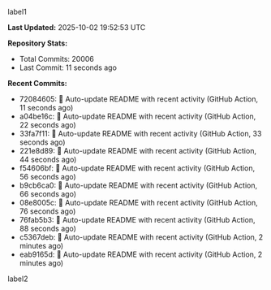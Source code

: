 
label1 
<!-- ACTIVITY_START -->
**Last Updated:** 2025-10-02 19:52:53 UTC

**Repository Stats:**
- Total Commits: 20006
- Last Commit: 11 seconds ago

**Recent Commits:**
- 72084605: 🤖 Auto-update README with recent activity (GitHub Action, 11 seconds ago)
- a04be16c: 🤖 Auto-update README with recent activity (GitHub Action, 22 seconds ago)
- 33fa7f11: 🤖 Auto-update README with recent activity (GitHub Action, 33 seconds ago)
- 221e8d89: 🤖 Auto-update README with recent activity (GitHub Action, 44 seconds ago)
- f54606bf: 🤖 Auto-update README with recent activity (GitHub Action, 56 seconds ago)
- b9cb6ca0: 🤖 Auto-update README with recent activity (GitHub Action, 66 seconds ago)
- 08e8005c: 🤖 Auto-update README with recent activity (GitHub Action, 76 seconds ago)
- 76fab5b3: 🤖 Auto-update README with recent activity (GitHub Action, 88 seconds ago)
- c5367deb: 🤖 Auto-update README with recent activity (GitHub Action, 2 minutes ago)
- eab9165d: 🤖 Auto-update README with recent activity (GitHub Action, 2 minutes ago)
<!-- ACTIVITY_END -->

label2

